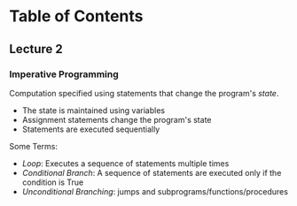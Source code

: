 # Table of Contents

## Lecture 2

### Imperative Programming 
Computation specified using statements that change the program's *state*.
- The state is maintained using variables
- Assignment statements change the program's state
- Statements are executed sequentially

Some Terms:
- *Loop*: Executes a sequence of statements multiple times
- *Conditional Branch*: A sequence of statements are executed only if the condition is True
- *Unconditional Branching*: jumps and subprograms/functions/procedures




